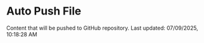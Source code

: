 # Auto Push File

Content that will be pushed to GitHub repository.
Last updated: 07/09/2025, 10:18:28 AM